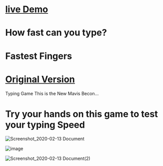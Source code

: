 # [live Demo](https://stavio12.github.io/Fastest-Fingers/)
# How fast can you type?
# Fastest Fingers
# [Original Version](https://github.com/bradtraversy/vanillawebprojects/tree/master/typing-game)
 Typing Game
 This is the New Mavis Becon...
#  Try your hands on this game to test your typing Speed


![Screenshot_2020-02-13 Document](https://user-images.githubusercontent.com/49410124/74407478-0f1a3900-4e6d-11ea-80b6-78505355ec20.png)

![image](https://user-images.githubusercontent.com/49410124/85254341-95fca500-b44f-11ea-9c4d-1ab72d696b92.png)

![Screenshot_2020-02-13 Document(2)](https://user-images.githubusercontent.com/49410124/74407467-09245800-4e6d-11ea-90c0-ab7c163149b7.png)

